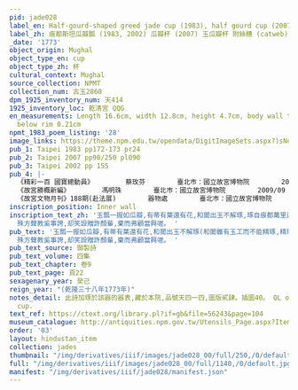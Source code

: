 ```yaml
---
pid: jade028
label_en: Half-gourd-shaped greed jade cup (1983), half gourd cup (2007, catweb)
label_zh: 痕都斯坦瓜瓣瓢 (1983, 2002) 瓜瓣杯 (2007) 玉瓜瓣杯 附絲穗 (catweb)
_date: '1773'
object_origin: Mughal
object_type_en: cup
object_type_zh: 杯
cultural_context: Mughal
source_collection: NPMT
collection_num: 古玉2860
dpm_1925_inventory_num: 天414
1925_inventory_loc: 乾清宮 QQG
en_measurements: Length 16.6cm, width 12.8cm, height 4.7cm, body wall thickness one-third
  below rim 0.21cm
npmt_1983_poem_listing: '28'
image_links: https://theme.npm.edu.tw/opendata/DigitImageSets.aspx?)sNo=04018746  https://theme.npm.edu.tw/opendata/DigitImageSets.aspx?sNo=04018751  https://theme.npm.edu.tw/opendata/DigitImageSets.aspx?sNo=04018740
pub_1: Taipei 1983 pp172-173 pr24
pub_2: Taipei 2007 pp90/250 pl090
pub_3: Taipei 2002 pp 155
pub_4: |-
  《精彩一百 國寶總動員》        蔡玫芬        臺北巿：國立故宮博物院        2011/11
  《故宮勝概新編》        馮明珠        臺北巿：國立故宮博物院        2009/09
  《故宮文物月刊》188期(赴法展)        器物處        臺北巿：國立故宮博物院        1998/11
inscription_position: Inner wall
inscription_text_zh: '玉瓢一握如瓜瓣,有蒂有葉還有花,和闐出玉不解琢,琢自痕都萬里遐,崑崙之岡產美質,喀嗎水磨攻錯加,製爲飲器可攜帶,清泉舉酌勝烹茶。異域都大尚武備,以獵以戰隨操挐,是盖彼中貴者用,非棗乃是安期瓜,弗徵弗索聽貿易,近利市至三倍奢,徒置棐几佐文玩,
  殊方聲教奚事誇,却笑設贈許顏輩,棄而弗顧當興嗟。 '
pub_text: '玉瓢一握如瓜瓣,有蒂有葉還有花,和闐出玉不解琢(和闐雖有玉工而不能精琢,精琢者皆出痕都斯坦,彼處亦出玉,蓋愈西愈近崑崙矣),琢自痕都萬里遐,崑崙之岡產美質,喀嗎水磨攻錯加,製爲飲器可攜帶,清泉舉酌勝烹茶。異域都大尚武備,以獵以戰隨操挐,是盖彼中貴者用,非棗乃是安期瓜,弗徵弗索聽貿易,近利市至三倍奢,徒置棐几佐文玩,
  殊方聲教奚事誇,却笑設贈許顏輩,棄而弗顧當興嗟。 '
pub_text_source: 御製詩
pub_text_volume: 四集
pub_text_chapter: 卷9
pub_text_page: 頁22
sexagenary_year: 癸己
reign_year: "(乾隆三十八年1773年)"
notes_detail: 此詩加琢於該器的器表,藏於本院,品號天四一四,圖版貳肆。插圖40。 QL ordered silk tassel made for the
  cup.
text_ref: https://ctext.org/library.pl?if=gb&file=56243&page=104
museum_catalogue: http://antiquities.npm.gov.tw/Utensils_Page.aspx?ItemId=53281
order: '03'
layout: hindustan_item
collection: jades
thumbnail: "/img/derivatives/iiif/images/jade028_00/full/250,/0/default.jpg"
full: "/img/derivatives/iiif/images/jade028_00/full/1140,/0/default.jpg"
manifest: "/img/derivatives/iiif/jade028/manifest.json"
---
```

